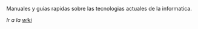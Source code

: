 Manuales y guias rapidas sobre las tecnologias actuales de la informatica.

_Ir a la [wiki](https://github.com/rusocode/Manuales/wiki)_
